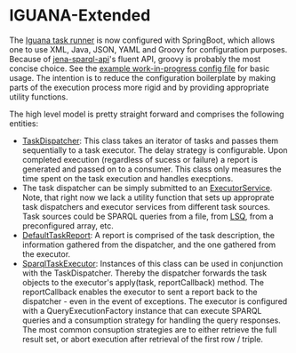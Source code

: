 # IGUANA-Extended

The [Iguana task runner](src/main/java/org/aksw/iguana/reborn/MainIguanaReborn.java) is now configured with SpringBoot, which allows one to use XML, Java, JSON, YAML and Groovy for configuration purposes. Because of [jena-sparql-api](https://github.com/AKSW/jena-sparql-api)'s fluent API, groovy is probably the most concise choice.
See the [example work-in-progress config file](beans.groovy) for basic usage. The intention is to reduce the configuration boilerplate by making parts of the execution process more rigid and by providing appropriate utility functions.


The high level model is pretty straight forward and comprises the following entities:

* [TaskDispatcher](src/main/java/org/aksw/iguana/reborn/TaskDispatcher.java): This class takes an iterator of tasks and passes them sequentially to a task executor. The delay strategy is configurable. Upon completed execution (regardless of sucess or failure) a report is generated and passed on to a consumer. This class only measures the time spent on the task execution and handles execptions.
* The task dispatcher can be simply submitted to an [ExecutorService](https://docs.oracle.com/javase/8/docs/api/java/util/concurrent/ExecutorService.html).
Note, that right now we lack a utility function that sets up approprate task dispatchers and executor services from different task sources. Task sources could be SPARQL queries from a file, from [LSQ](http://lsq.aksw.org/sparql), from a preconfigured array, etc.
* [DefaultTaskReport](src/main/java/org/aksw/iguana/reborn/DefaultTaskReport.java): A report is comprised of the task description, the information gathered from the dispatcher, and the one gathered from the executor.
* [SparqlTaskExecutor](src/main/java/org/aksw/iguana/reborn/SparqlTaskExecutor.java): Instances of this class can be used in conjunction with the TaskDispatcher. Thereby the dispatcher forwards the task objects to the executor's apply(task, reportCallback) method. The reportCallback enables the executor to sent a report back to the dispatcher - even in the event of exceptions. The executor is configured with a QueryExecutionFactory instance that can execute SPARQL queries and a consumption strategy for handling the query responses. The most common consuption strategies are to either retrieve the full result set, or abort execution after retrieval of the first row / triple.



